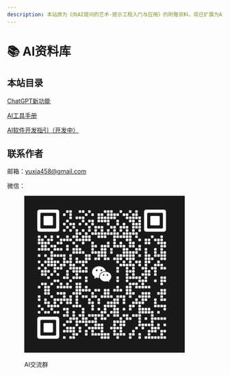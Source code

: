 ```yaml
---
description: 本站原为《向AI提问的艺术-提示工程入门与应用》的附赠资料，现已扩展为AI资料库，用于更新最新的AI工具库。
---
```


# 📚 AI资料库

## 本站目录

[ChatGPT新功能](broken-reference)

[AI工具手册](broken-reference)

[AI软件开发指引（开发中）](broken-reference)

## 联系作者

邮箱：yuxia458@gmail.com

微信：

<div align="left"><figure><img src=".gitbook/assets/Screenshot 2024-03-10 at 23.43.29.png" alt="" width="375"><figcaption><p>AI交流群</p></figcaption></figure></div>
